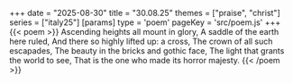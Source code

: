 +++
date = "2025-08-30"
title = "30.08.25"
themes = ["praise", "christ"]
series = ["italy25"]
[params]
  type = 'poem'
  pageKey = 'src/poem.js'
+++
{{< poem >}}
Ascending heights all mount in glory,
A saddle of the earth here ruled,
And there so highly lifted up: a cross,
The crown of all such escapades,
The beauty in the bricks and gothic face,
The light that grants the world to see,
That is the one who made its horror majesty.
{{< /poem >}}